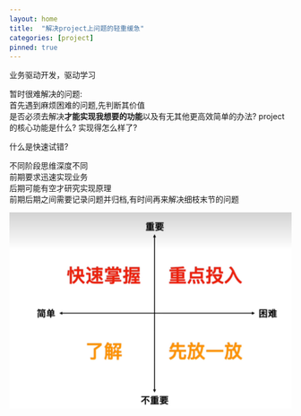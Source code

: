 ```yaml
---
layout: home
title:  "解决project上问题的轻重缓急"
categories: [project]
pinned: true
---
```

业务驱动开发，驱动学习  

暂时很难解决的问题:  
首先遇到麻烦困难的问题,先判断其价值  
是否必须去解决**才能实现我想要的功能**以及有无其他更高效简单的办法?
project的核心功能是什么?  实现得怎么样了? 

什么是快速试错?  

不同阶段思维深度不同  
前期要求迅速实现业务  
后期可能有空才研究实现原理  
前期后期之间需要记录问题并归档,有时间再来解决细枝末节的问题  


![Alt text](/assets/image-1.png)